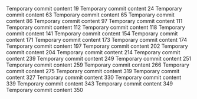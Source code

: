 Temporary commit content 19
Temporary commit content 24
Temporary commit content 63
Temporary commit content 65
Temporary commit content 86
Temporary commit content 97
Temporary commit content 111
Temporary commit content 112
Temporary commit content 118
Temporary commit content 141
Temporary commit content 154
Temporary commit content 171
Temporary commit content 173
Temporary commit content 174
Temporary commit content 197
Temporary commit content 202
Temporary commit content 204
Temporary commit content 214
Temporary commit content 239
Temporary commit content 249
Temporary commit content 251
Temporary commit content 259
Temporary commit content 266
Temporary commit content 275
Temporary commit content 319
Temporary commit content 327
Temporary commit content 330
Temporary commit content 339
Temporary commit content 343
Temporary commit content 349
Temporary commit content 350
